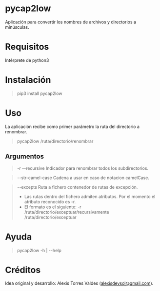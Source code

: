 # pycap2low
Aplicación para convertir los nombres de archivos y directorios a minúsculas.

# Requisitos
Intérprete de python3

# Instalación
> pip3 install pycap2low

# Uso
La aplicación recibe como primer parámetro la ruta del directorio a renombrar.
> pycap2low /ruta/directorio/renombrar

## Argumentos
> -r --recursive Indicador para renombrar todos los subdirectorios.

> --str-camel-case Cadena a usar en caso de notacion camelCase.

> --excepts Ruta a fichero contenedor de rutas de excepción.
>- Las rutas dentro del fichero admiten atributos. Por el momento el atributo reconocido es -r.
>- El formato es el siguiente:
-r /ruta/directorio/exceptuar/recursivamente
/ruta/directorio/exceptuar

# Ayuda
> pycap2low -h | --help

# Créditos
Idea original y desarrollo: 
Alexis Torres Valdes (alexisdevsol@gmail.com).

